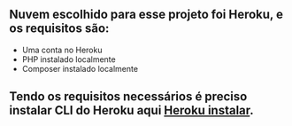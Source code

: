 ## Nuvem escolhido para esse projeto foi **Heroku**, e os requisitos são:
- Uma conta no Heroku
- PHP instalado localmente
- Composer instalado localmente

## Tendo os requisitos necessários é preciso instalar **CLI** do Heroku aqui [Heroku instalar](https://devcenter.heroku.com/articles/getting-started-with-php#set-up).

